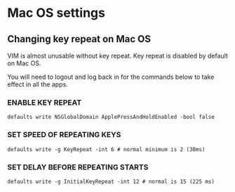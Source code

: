 # Mac OS settings

## Changing key repeat on Mac OS
VIM is almost unusable without key repeat. Key repeat is disabled by default on Mac OS.

You will need to logout and log back in for the commands below to take effect in all the apps.

### ENABLE KEY REPEAT
```defaults write NSGlobalDomain ApplePressAndHoldEnabled -bool false```

### SET SPEED OF REPEATING KEYS
```defaults write -g KeyRepeat -int 6 # normal minimum is 2 (30ms)```

### SET DELAY BEFORE REPEATING STARTS
```defaults write -g InitialKeyRepeat -int 12 # normal is 15 (225 ms)```

